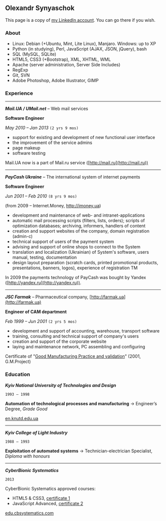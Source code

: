 ## Olexandr Synyaschok

This page is a copy of [my LinkedIn account](https://www.linkedin.com/in/olexsyn/). You can go there if you wish.

### About

- Linux: Debian (+Ubuntu, Mint, Lite Linux), Manjaro. Windows: up to XP
- Python (in studying), Perl, JavaScript (AJAX, JSON, jQuery), bash
- SQL (MySQL, SQLite)
- HTML5, CSS3 (+Bootstrap), XML, XHTML, WML
- Apache (server administration, Server Side Includes)
- RegExp
- Git, SVN
- Adobe Photoshop, Adobe Illustrator, GIMP


### Experience

----

***Mail.UA / UMail.net*** – Web mail services

**Software Engineer**

_May 2010 – Jan 2013_ `(2 yrs 9 mos)`

- support for existing and development of new functional user interface
- the improvement of the service admins
- page makeup
- software testing

Mail.UA now is a part of Mail.ru service ([http://mail.ru](http://mail.ru))

----

***PayCash Ukraine*** – The international system of internet payments

**Software Engineer**

_Jun 2001 – Feb 2010_ `(8 yrs 9 mos)`

(from 2009 – Internet.Money, http://imoney.ua)

- development and maintenance of web- and intranet-applications
- automatic mail processing scripts (filters, lists, orders); scripts of optimization databases; archiving, informers, handlers of content
- creation and support websites of the company, domain registration (admin-c)
- technical support of users of the payment system
- advising and support of online shops to connect to the System
- translation and localization (Ukrainian) of System's software, users manual, testing, documentation
- design layout preparation (scratch cards, printed promotional products, presentations, banners, logos), experience of registration TM

In 2009 the payments technology of PayCash was bought by Yandex ([http://yandex.ru](http://yandex.ru)).

----

***JSC Farmak*** – Pharmaceutical company, [http://farmak.ua](http://farmak.ua)

**Engineer of CAM department**

_Feb 1999 – Jun 2001_ `(2 yrs 5 mos)`

- development and support of accounting, warehouse, transport software
- training, consulting and technical support of company's users
- creation and support of the corporate website
- laying and maintenance network, PC assembling and configuring

Certificate of "[Good Manufacturing Practice and validation](/img/gmp_cert.jpg)" (2001, G.M.Project)


### Education

***Kyiv National University of Technologies and Design***

`1993 – 1998`

**Automation of technological processes and manufacturing** -> Engineer’s Degree, _Grade Good_

[en.knutd.edu.ua](https://en.knutd.edu.ua/)

----

***Kyiv College of Light Industry***

`1988 – 1993`

**Exploitation of automated systems** -> Technician-electrician Specialist, _Diploma with honours_

----

***CyberBionic Systematics***

`2013`

CyberBionic Systematics approved courses:

- HTML5 & CSS3, [certificate 1](/img/html_cert.jpg)
- JavaScript Advanced, [certificate 2](/img/js-a_cert.jpg)

[edu.cbsystematics.com](https://edu.cbsystematics.com/ua)

